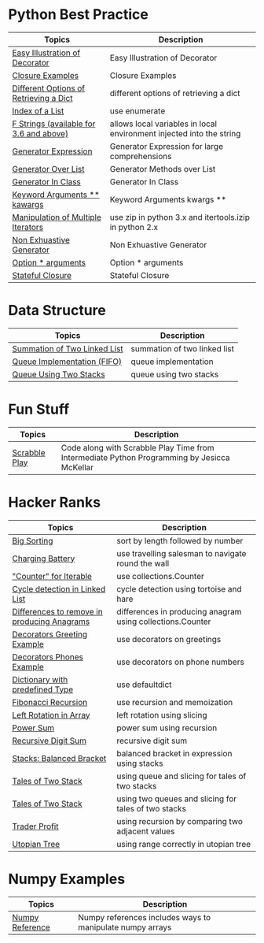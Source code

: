 # Python Best Practice

Topics| Description 
---| --- 
[Easy Illustration of Decorator](https://github.com/ziyenl/python/blob/master/script/easy_decorator.py) | Easy Illustration of Decorator |
[Closure Examples](https://github.com/ziyenl/python/blob/master/script/closure_examples.py) | Closure Examples |
[Different Options of Retrieving a Dict](https://github.com/ziyenl/python/blob/master/script/retrieve_dict.py)| different options of retrieving a dict
[Index of a List](https://github.com/ziyenl/python/blob/master/script/enumerate.py)| use enumerate |
[F Strings (available for 3.6 and above)](https://github.com/ziyenl/python/blob/master/script/f_string.py)| allows local variables in local environment injected into the string 
[Generator Expression](https://github.com/ziyenl/python/blob/master/script/generator_expression.py)| Generator Expression for large comprehensions|
[Generator Over List](https://github.com/ziyenl/python/blob/master/script/generator_over_list.py)| Generator Methods over List |
[Generator In Class](https://github.com/ziyenl/python/blob/master/script/generator_in_class.py)| Generator In Class |
[Keyword Arguments ** kawargs](https://github.com/ziyenl/python/blob/master/script/keyword_arguments.py) | Keyword Arguments kwargs ** |
[Manipulation of Multiple Iterators](https://github.com/ziyenl/python/blob/master/script/iterators.py)| use zip in python 3.x and itertools.izip in python 2.x 
[Non Exhuastive Generator](https://github.com/ziyenl/python/blob/master/script/non_exhuastive_generator.py) | Non Exhuastive Generator 
[Option * arguments](https://github.com/ziyenl/python/blob/master/script/star_args.py) | Option * arguments 
[Stateful Closure](https://github.com/ziyenl/python/blob/master/script/stateful_closure.py) | Stateful Closure 

# Data Structure

Topics| Description
---| --- 
[Summation of Two Linked List](https://github.com/ziyenl/python/blob/master/script/summing_list.py)| summation of two linked list
[Queue Implementation (FIFO)](https://github.com/ziyenl/python/blob/master/script/queue.py)| queue implementation
[Queue Using Two Stacks](https://github.com/ziyenl/python/blob/master/script/queue_using_two_stacks.py)| queue using two stacks

# Fun Stuff

Topics | Description
--- | ---
[Scrabble Play](https://github.com/ziyenl/python/blob/master/script/scrabble_play.py) | Code along with Scrabble Play Time from Intermediate Python Programming by Jesicca McKellar|

# Hacker Ranks

Topics| Description
---| --- 
[Big Sorting](https://github.com/ziyenl/python/blob/master/script/big_sorting.py) | sort by length followed by number |
[Charging Battery](https://github.com/ziyenl/python/blob/master/script/charging_battery.py) | use travelling salesman to navigate round the wall |
["Counter" for Iterable](https://github.com/ziyenl/python/blob/master/script/collections_counter.py) | use collections.Counter |
[Cycle detection in Linked List](https://github.com/ziyenl/python/blob/master/script/cycle_detection.py)| cycle detection using tortoise and hare |
[Differences to remove in producing Anagrams](https://github.com/ziyenl/python/blob/master/script/anagram_differences.py)| differences in producing anagram using collections.Counter |
[Decorators Greeting Example](https://github.com/ziyenl/python/blob/master/script/decorators_greetings.py) | use decorators on greetings |
[Decorators Phones Example](https://github.com/ziyenl/python/blob/master/script/decorators_phones.py) | use decorators on phone numbers |
[Dictionary with predefined Type](https://github.com/ziyenl/python/blob/master/script/collections_defaultdict.py)| use defaultdict |
[Fibonacci Recursion](https://github.com/ziyenl/python/blob/master/script/recursive_fibonacci.py) | use recursion and memoization |
[Left Rotation in Array](https://github.com/ziyenl/python/blob/master/script/left_rotation.py)| left rotation using slicing |
[Power Sum](https://github.com/ziyenl/python/blob/master/script/power_sum.py)| power sum using recursion |
[Recursive Digit Sum](https://github.com/ziyenl/python/blob/master/script/digit_sum.py)| recursive digit sum |
[Stacks: Balanced Bracket](https://github.com/ziyenl/python/blob/master/script/balanced_brackets.py) | balanced bracket in expression using stacks |
[Tales of Two Stack](https://github.com/ziyenl/python/blob/master/script/queue_one_stack.py) | using queue and slicing for tales of two stacks |
[Tales of Two Stack](https://github.com/ziyenl/python/blob/master/script/queue_two_stacks.py) | using two queues and slicing for tales of two stacks |
[Trader Profit](https://github.com/ziyenl/python/blob/master/script/trader_profit.py) | using recursion by comparing two adjacent values |
[Utopian Tree](https://github.com/ziyenl/python/blob/master/script/utopian_tree.py) | using range correctly in utopian tree

# Numpy Examples
Topics | Description
----| --- 
[Numpy Reference](https://github.com/ziyenl/python/blob/master/script/numpy_examples.py) | Numpy references includes ways to manipulate numpy arrays |
